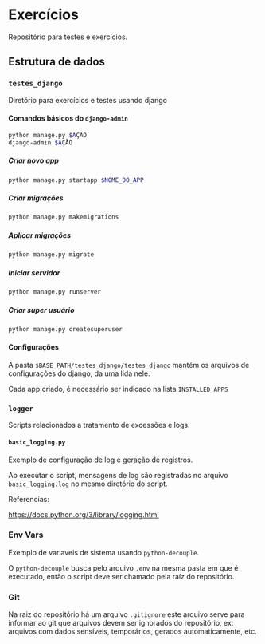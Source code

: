 # Exercícios

Repositório para testes e exercícios.

## Estrutura de dados

### `testes_django`

Diretório para exercícios e testes usando django


#### Comandos básicos do `django-admin`

```sh
python manage.py $AÇÃO
django-admin $AÇÃO
```

##### Criar novo app
```sh
python manage.py startapp $NOME_DO_APP
```

##### Criar migrações
```sh
python manage.py makemigrations
```

##### Aplicar migrações
```sh
python manage.py migrate
```

##### Iniciar servidor
```sh
python manage.py runserver
```

##### Criar super usuário
```sh
python manage.py createsuperuser
```

#### Configurações

A pasta `$BASE_PATH/testes_django/testes_django` mantém os arquivos de configurações do django, da uma lida nele.

Cada app criado, é necessário ser indicado na lista `INSTALLED_APPS`



### `logger` 

Scripts relacionados a tratamento de excessões e logs.

#### `basic_logging.py`

Exemplo de configuração de log e geração de registros.

Ao executar o script, mensagens de log são registradas no arquivo `basic_logging.log` no mesmo diretório do script.

Referencias: 

https://docs.python.org/3/library/logging.html


### Env Vars

Exemplo de variaveis de sistema usando `python-decouple`.

O `python-decouple` busca pelo arquivo `.env` na mesma pasta em que é executado, então o script deve ser chamado pela raíz do repositório.

### Git

Na raiz do repositório há um arquivo `.gitignore` este arquivo serve para informar ao git que arquivos devem ser ignorados do repositório, ex: arquivos com dados sensíveis, temporários, gerados automaticamente, etc.

